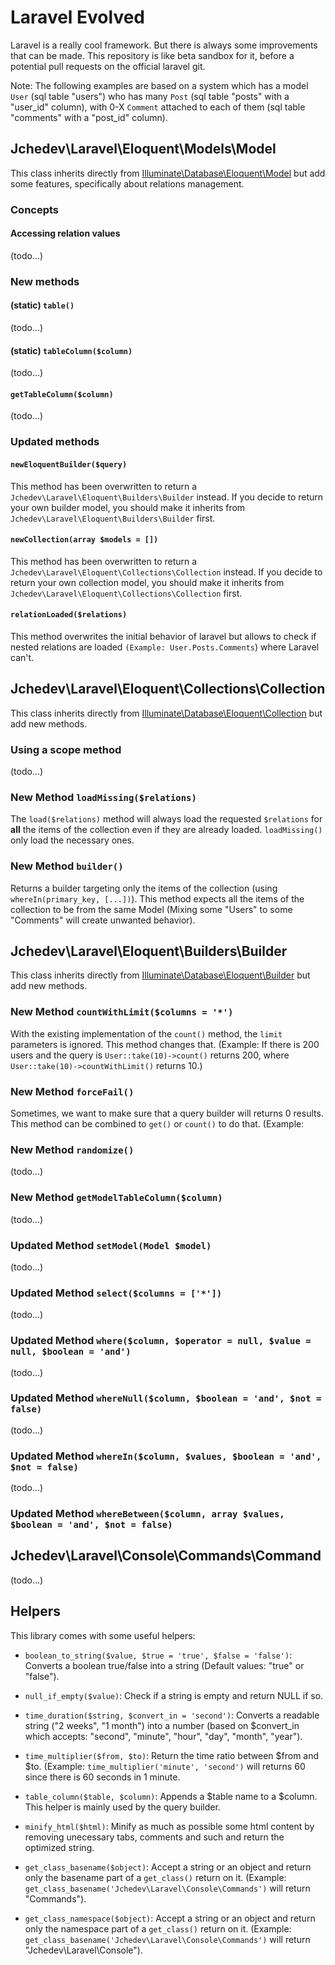# Laravel Evolved

Laravel is a really cool framework. But there is always some improvements that can be made. This repository is like beta sandbox for it, before a potential pull requests on the official laravel git.

Note: The following examples are based on a system which has a model `User` (sql table "users") who has many `Post` (sql table "posts" with a "user_id" column), with 0-X `Comment` attached to each of them (sql table "comments" with a "post_id" column).

## Jchedev\Laravel\Eloquent\Models\Model

This class inherits directly from [Illuminate\Database\Eloquent\Model](https://laravel.com/api/5.3/Illuminate/Database/Eloquent/Model.html) but add some features, specifically about relations management.

### Concepts

#### Accessing relation values

(todo...)

### New methods

#### (static) `table()`

(todo...)

#### (static) `tableColumn($column)`

(todo...)

#### `getTableColumn($column)`

(todo...)

### Updated methods

#### `newEloquentBuilder($query)`

This method has been overwritten to return a `Jchedev\Laravel\Eloquent\Builders\Builder` instead. If you decide to return your own builder model, you should make it inherits from `Jchedev\Laravel\Eloquent\Builders\Builder` first. 

#### `newCollection(array $models = [])`

This method has been overwritten to return a `Jchedev\Laravel\Eloquent\Collections\Collection` instead. If you decide to return your own collection model, you should make it inherits from `Jchedev\Laravel\Eloquent\Collections\Collection` first. 

#### `relationLoaded($relations)`

This method overwrites the initial behavior of laravel but allows to check if nested relations are loaded `(Example: User.Posts.Comments`) where Laravel can't. 




## Jchedev\Laravel\Eloquent\Collections\Collection

This class inherits directly from [Illuminate\Database\Eloquent\Collection](https://laravel.com/api/5.3/Illuminate/Database/Eloquent/Collection.html) but add new methods.

### Using a scope method

(todo...)

### New Method `loadMissing($relations)`

The `load($relations)` method will always load the requested `$relations` for **all** the items of the collection even if they are already loaded. `loadMissing()` only load the necessary ones.

### New Method `builder()`

Returns a builder targeting only the items of the collection (using `whereIn(primary_key, [...])`). This method expects all the items of the collection to be from the same Model (Mixing some "Users" to some "Comments" will create unwanted behavior).  





## Jchedev\Laravel\Eloquent\Builders\Builder

This class inherits directly from [Illuminate\Database\Eloquent\Builder](https://laravel.com/api/5.3/Illuminate/Database/Eloquent/Builder.html) but add new methods.

### New Method `countWithLimit($columns = '*')`

With the existing implementation of the `count()` method, the `limit` parameters is ignored. This method changes that. (Example: If there is 200 users and the query is `User::take(10)->count()` returns 200, where `User::take(10)->countWithLimit()` returns 10.)

### New Method `forceFail()`

Sometimes, we want to make sure that a query builder will returns 0 results. This method can be combined to `get()` or `count()` to do that. (Example: 

### New Method `randomize()`

(todo...)

### New Method `getModelTableColumn($column)`

(todo...)

### Updated Method `setModel(Model $model)`

(todo...)

### Updated Method `select($columns = ['*'])`

(todo...)

### Updated Method `where($column, $operator = null, $value = null, $boolean = 'and')`

(todo...)

### Updated Method `whereNull($column, $boolean = 'and', $not = false)`

(todo...)

### Updated Method `whereIn($column, $values, $boolean = 'and', $not = false)`

(todo...)

### Updated Method `whereBetween($column, array $values, $boolean = 'and', $not = false)`





## Jchedev\Laravel\Console\Commands\Command

(todo...)


## Helpers

This library comes with some useful helpers:

- `boolean_to_string($value, $true = 'true', $false = 'false')`: Converts a boolean true/false into a string (Default values: "true" or "false").

- `null_if_empty($value)`: Check if a string is empty and return NULL if so.

- `time_duration($string, $convert_in = 'second')`: Converts a readable string ("2 weeks", "1 month") into a number (based on $convert_in which accepts: "second", "minute", "hour", "day", "month", "year"). 

- `time_multiplier($from, $to)`: Return the time ratio between $from and $to. (Example: `time_multiplier('minute', 'second')` will returns 60 since there is 60 seconds in 1 minute.

- `table_column($table, $column)`: Appends a $table name to a $column. This helper is mainly used by the query builder.

- `minify_html($html)`: Minify as much as possible some html content by removing unecessary tabs, comments and such and return the optimized string.

- `get_class_basename($object)`: Accept a string or an object and return only the basename part of a `get_class()` return on it. (Example: `get_class_basename('Jchedev\Laravel\Console\Commands')` will return "Commands").

- `get_class_namespace($object)`: Accept a string or an object and return only the namespace part of a `get_class()` return on it. (Example: `get_class_basename('Jchedev\Laravel\Console\Commands')` will return "Jchedev\Laravel\Console").
